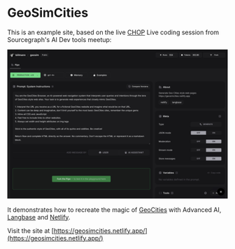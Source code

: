 # GeoSimCities

This is an example site, based on the live [CHOP](https://sourcegraph.com/blog/chat-oriented-programming-in-action) Live coding session from Sourcegraph's AI Dev tools meetup:

![cover](assets/cover.jpg)

It demonstrates how to recreate the magic of [GeoCities](https://www.google.com/search?q=geocities) with Advanced AI, [Langbase](https://langbase.com/) and [Netlify](https://www.netlify.com/).

Visit the site at [https://geosimcities.netlify.app/](https://geosimcities.netlify.app/)
